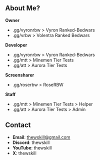 ## About Me?
**Owner**
- .gg/vyronrbw > Vyron Ranked-Bedwars
- .gg/vrbw > Volentra Ranked Bedwars

**Developer**
- .gg/vyronrbw > Vyron Ranked-Bedwars
- .gg/mtt > Minemen Tier Tests
- .gg/att > Aurora Tier Tests

**Screensharer**
- .gg/roserbw > RoseRBW

**Staff**
- .gg/mtt > Minemen Tier Tests > Helper
- .gg/att > Aurora Tier Tests > Admin

## Contact
- **Email**: thewskill@gmail.com
- **Discord**: thewskill
- **YouTube**: thewskill
- **X**: thewskill
